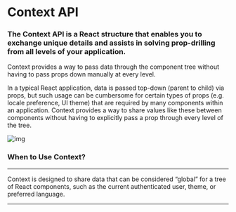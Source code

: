 # Context API

### The Context API is a React structure that enables you to exchange unique details and assists in solving prop-drilling from all levels of your application.  

Context provides a way to pass data through the component tree without having to pass props down manually at every level.

In a typical React application, data is passed top-down (parent to child) via props, but such usage can be cumbersome for certain types of props (e.g. locale preference, UI theme) that are required by many components within an application. Context provides a way to share values like these between components without having to explicitly pass a prop through every level of the tree.

![img](https://uploads.toptal.io/blog/image/129071/toptal-blog-image-1549323314875-d6bc9c753a4c9ac2911e8af17732023d.png)


### When to Use Context?

***  
Context is designed to share data that can be considered “global” for a tree of React components, such as the current authenticated user, theme, or preferred language.
*** 



